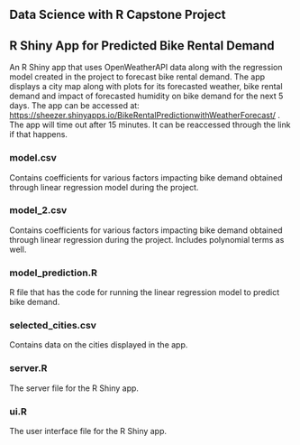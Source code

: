 ## Data Science with R Capstone Project

## R Shiny App for Predicted Bike Rental Demand

An R Shiny app that uses OpenWeatherAPI data along with the regression model created in the project to forecast bike rental demand. The app displays a city map along with plots for its forecasted weather, bike rental demand and impact of forecasted humidity on bike demand for the next 5 days. The app can be accessed at: https://sheezer.shinyapps.io/BikeRentalPredictionwithWeatherForecast/ . The app will time out after 15 minutes. It can be reaccessed through the link if that happens.

### model.csv
Contains coefficients for various factors impacting bike demand obtained through linear regression model during the project.

### model_2.csv
Contains coefficients for various factors impacting bike demand obtained through linear regression during the project. Includes polynomial terms as well.


### model_prediction.R
R file that has the code for running the linear regression model to predict bike demand.

### selected_cities.csv
Contains data on the cities displayed in the app.

### server.R
The server file for the R Shiny app.

### ui.R
The user interface file for the R Shiny app.
